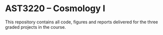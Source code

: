 # AST3220 – Cosmology I
This repository contains all code, figures and reports delivered for the three graded projects in the course.

